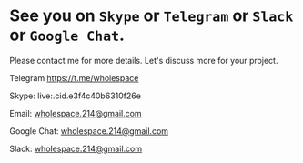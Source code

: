 # See you on `Skype` or `Telegram` or `Slack` or `Google Chat`.

Please contact me for more details.
Let's discuss more for your project.

Telegram https://t.me/wholespace


Skype: live:.cid.e3f4c40b6310f26e


Email: wholespace.214@gmail.com


Google Chat: wholespace.214@gmail.com


Slack: wholespace.214@gmail.com
